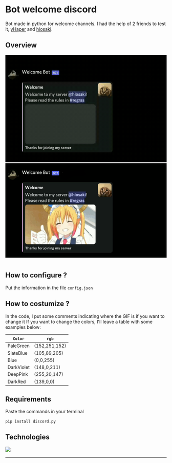 # Bot welcome discord

Bot made in python for welcome channels.
I had the help of 2 friends to test it, [yHaper](https://github.com/yHaper) and [hiosaki](https://github.com/Senkyn).

## Overview

<img src="image/bot_embed.gif">
<img src="image/embed_bot.png">

#

## How to configure ?

Put the information in the file ```config.json```

## How to costumize ?
In the code, I put some comments indicating where the GIF is if you want to change it
If you want to change the colors, I'll leave a table with some examples below:


| `Color`   | `rgb` |
| ----------|--------|
| PaleGreen | (152,251,152) |
| SlateBlue | (105,89,205) |
| Blue | (0,0,255) |
| DarkViolet | (148,0,211) |
| DeepPink | (255,20,147) |
| DarkRed | (139,0,0) |

## Requirements

Paste the commands in your terminal

```
pip install discord.py
```

## Technologies

<img src="http://ForTheBadge.com/images/badges/made-with-python.svg">

___

